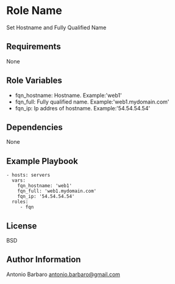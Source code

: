 Role Name
=========

Set Hostname and Fully Qualified Name

Requirements
------------

None

Role Variables
--------------

- fqn_hostname: Hostname. Example:'web1'
- fqn_full: Fully qualified name. Example:'web1.mydomain.com'
- fqn_ip: Ip addres of hostname. Example:'54.54.54.54'


Dependencies
------------

None

Example Playbook
----------------

    - hosts: servers
      vars:
        fqn_hostname: 'web1'
        fqn_full: 'web1.mydomain.com'
        fqn_ip: '54.54.54.54'
      roles:
         - fqn

License
-------

BSD

Author Information
------------------

Antonio Barbaro <antonio.barbaro@gmail.com>
